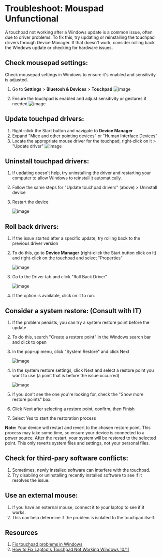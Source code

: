 # Troubleshoot: Mouspad Unfunctional
A touchpad not working after a Windows update is a common issue, often due to driver problems. To fix this, try updating or reinstalling the touchpad drivers through Device Manager. If that doesn't work, consider rolling back the Windows update or checking for hardware issues.  

## Check mousepad settings: 
Check mousepad settings in Windows to ensure it's enabled and sensitivity is adjusted.
1. Go to **Settings** > **Bluetooh & Devices** > **Touchpad**
   ![image](https://github.com/user-attachments/assets/3899dc5d-753a-4c40-9719-aab39612b723)

3. Ensure the touchpad is enabled and adjust sensitivity or gestures if needed
   ![image](https://github.com/user-attachments/assets/5babe5e3-55d0-4249-b33f-8943ecde54f8)


## Update touchpad drivers: 
1. Right-click the Start button and navigate to **Device Manager**
2. Expand "Mice and other pointing devices" or "Human Interface Devices"
3. Locate the appropriate mouse driver for the touchpad, right-click on it > "Update driver"
   ![image](https://github.com/user-attachments/assets/3b494fd5-b9d5-484a-95e4-3db9a1ed12cf)

## Uninstall touchpad drivers:
1. If updating doesn't help, try uninstalling the driver and restarting your computer to allow Windows to reinstall it automatically.
2. Follow the same steps for "Update touchpad drivers" (above) > Uninstall device
3. Restart the device
   
   ![image](https://github.com/user-attachments/assets/7f6afccf-7680-4bc2-8cf7-de7a5a8b6797)

## Roll back drivers:
1. If the issue started after a specific update, try rolling back to the previous driver version
2. To do this, go to **Device Manager** (right-click the Start button click on it) and right-click on the touchpad and select "Properties"

   ![image](https://github.com/user-attachments/assets/985d0467-492f-406c-8dac-9c7697159415)

4. Go to the Driver tab and click "Roll Back Driver"

   ![image](https://github.com/user-attachments/assets/3966f827-5050-4b12-bdbb-fe6f2a43dd64)

5. If the option is available, click on it to run.

## Consider a system restore: (Consult with IT)
1. If the problem persists, you can try a system restore point before the update
2. To do this, search "Create a restore point" in the Windows search bar and click to open
3. In the pop-up menu, click "System Restore" and click Next
   
   ![image](https://github.com/user-attachments/assets/b66b6552-898b-4fb5-a278-b8424b20224b)

4. In the system restore settings, click Next and select a restore point you want to use (a point that is before the issue occurred)

   ![image](https://github.com/user-attachments/assets/c2bb07c1-d919-4b2c-b65e-6e396adc3b16)

7. If you don't see the one you're looking for, check the "Show more restore points" box.
8. Click Next after selecting a restore point, confirm, then Finish
9. Select Yes to start the restoration process

**Note:** Your device will restart and revert to the chosen restore point. This process may take some time, so ensure your device is connected to a power source. After the restart, your system will be restored to the selected point. This only reverts system files and settings, not your personal files. 
 

## Check for third-pary software conflicts: 
1. Sometimes, newly installed software can interfere with the touchpad.
2. Try disabling or uninstalling recently installed software to see if it resolves the issue.

## Use an external mouse: 
1. If you have an external mouse, connect it to your laptop to see if it works.
2. This can help determine if the problem is isolated to the touchpad itself.

## Resources
1. [Fix touchpad problems in Windows](https://support.microsoft.com/en-us/windows/fix-touchpad-problems-in-windows-30b498e5-0caa-9740-2b21-336ea75ee756)
2. [How to Fix Laptop's Touchpad Not Working Windows 10/11](https://youtu.be/jA4WmVv-p78?si=oxQ8sX8MvyT4C_fC)
